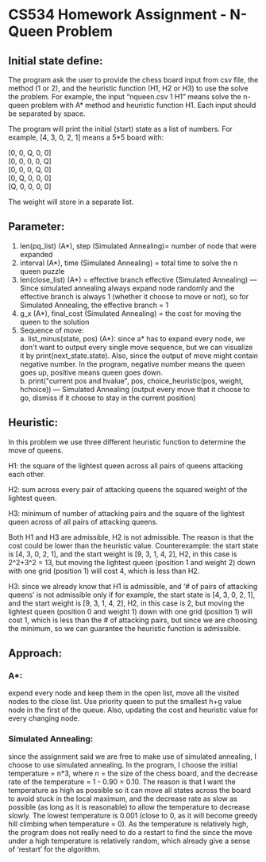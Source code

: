 # CS534 Homework Assignment - N-Queen Problem


## Initial state define:

The program ask the user to provide the chess board input from csv file, the method (1 or 2), and the heuristic function (H1, H2 or H3) to use the solve the problem. For example, the input “nqueen.csv 1 H1” means solve the n-queen problem with A* method and heuristic function H1. Each input should be separated by space.

The program will print the initial (start) state as a list of numbers. For example, [4, 3, 0, 2, 1] means a 5*5 board with: 

[0, 0, Q, 0, 0]<br />
[0, 0, 0, 0, Q]<br />
[0, 0, 0, Q, 0]<br />
[0, Q, 0, 0, 0]<br />
[Q, 0, 0, 0, 0]

The weight will store in a separate list. 

## Parameter:

1. len(pq_list) (A*), step (Simulated Annealing)= number of node that were expanded
2. interval (A*), time (Simulated Annealing) = total time to solve the n queen puzzle
3. len(close_list) (A*) = effective branch
	effective (Simulated Annealing) — 
	Since simulated annealing always expand node randomly and the effective branch is always 1 (whether 	it choose to move or not), so for Simulated Annealing, the effective branch = 1
4. g_x (A*), final_cost (Simulated Annealing) = the cost for moving the queen to the solution
5. Sequence of move: <br />
a. list_minus(state, pos) (A*): since a* has to expand every node, we don't want to output every single move sequence, but we can visualize it by print(next_state.state).
	Also, since the output of move might contain negative number. In the program, negative number means the queen goes up, positive means queen goes down.<br />
b. print("current pos and hvalue", pos, choice_heuristic(pos, weight, hchoice)) — Simulated Annealing (output every move that it choose to go, dismiss if it choose to stay in the current position)


## Heuristic:

In this problem we use three different heuristic function to determine the move of queens.

H1: the square of the lightest queen across all pairs of queens attacking each other.

H2: sum across every pair of attacking queens the squared weight of the lightest queen.

H3: minimum of number of attacking pairs and the square of the lightest queen across of all pairs of attacking queens.

Both H1 and H3 are admissible, H2 is not admissible. The reason is that the cost could be lower than the heuristic value. Counterexample: the start state is [4, 3, 0, 2, 1], and the start weight is [9, 3, 1, 4, 2], H2, in this case is 2^2+3^2 = 13, but moving the lightest queen (position 1 and weight 2) down with one grid (position 1) will cost 4, which is less than H2.

H3: since we already know that H1 is admissible, and ‘# of pairs of attacking queens’ is not admissible only if for example, the start state is [4, 3, 0, 2, 1], and the start weight is [9, 3, 1, 4, 2], H2, in this case is 2, but moving the lightest queen (position 0 and weight 1) down with one grid (position 1) will cost 1, which is less than the # of attacking pairs, but since we are choosing the minimum, so we can guarantee the heuristic function is admissible.




## Approach: 

### A*: 
expend every node and keep them in the open list, move all the visited nodes to the close list. Use priority queen to put the smallest h+g value node in the first of the queue. Also, updating the cost and heuristic value for every changing node.

### Simulated Annealing: 
since the assignment said we are free to make use of simulated annealing, I choose to use simulated annealing. In the program, I choose the initial temperature = n*3, where n = the size of the chess board, and the decrease rate of the temperature = 1 - 0.90 = 0.10. The reason is that I want the temperature as high as possible so it can move all states across the board to avoid stuck in the local maximum, and the decrease rate as slow as possible (as long as it is reasonable) to allow the temperature to decrease slowly. The lowest temperature is 0.001 (close to 0, as it will become greedy hill climbing when temperature = 0). As the temperature is relatively high, the program does not really need to do a restart to find the since the move under a high temperature is relatively random, which already give a sense of ‘restart’ for the algorithm.
